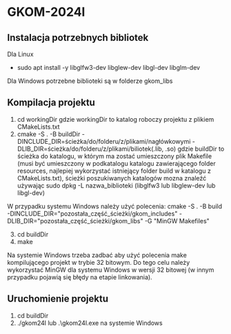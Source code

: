 # GKOM-2024l

## Instalacja potrzebnych bibliotek

Dla Linux

- sudo apt install -y libglfw3-dev libglew-dev libgl-dev libglm-dev

Dla Windows potrzebne biblioteki są w folderze gkom_libs

## Kompilacja projektu

1. cd workingDir gdzie workingDir to katalog roboczy projektu z plikiem CMakeLists.txt
2. cmake -S . -B buildDir -DINCLUDE_DIR=ścieżka/do/folderu/z/plikami/nagłówkowymi -DLIB_DIR=ścieżka/do/folderu/z/plikami/biliotek(.lib, .so) gdzie buildDir to ścieżka do katalogu, w którym ma zostać umieszczony plik Makefile (musi być umieszczony w podkatalogu katalogu zawierającego folder resources, najlepiej wykorzystać istniejący folder build w katalogu z CMakeLists.txt), ścieżki poszukiwanych katalogów mozna znaleźć używając sudo dpkg -L nazwa_biblioteki (libglfw3 lub libglew-dev lub libgl-dev)

W przypadku systemu Windows należy użyć polecenia: cmake -S . -B build -DINCLUDE_DIR="pozostała_część_ścieżki/gkom_includes" -DLIB_DIR="pozostała_część_ścieżki/gkom_libs" -G "MinGW Makefiles"

3. cd buildDir
4. make

Na systemie Windows trzeba zadbać aby użyć polecenia make kompilującego projekt w trybie 32 bitowym. Do tego celu należy wykorzystać MinGW dla systemu Windows w wersji 32 bitowej (w innym przypadku pojawią się błędy na etapie linkowania).

## Uruchomienie projektu

1. cd buildDir
2. ./gkom24l lub .\gkom24l.exe na systemie Windows
